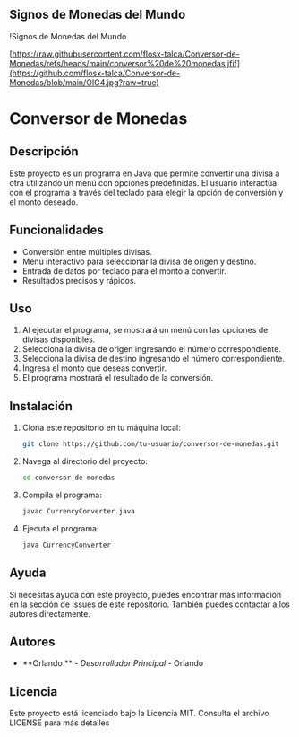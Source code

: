 ## Signos de Monedas del Mundo

!Signos de Monedas del Mundo

[https://raw.githubusercontent.com/flosx-talca/Conversor-de-Monedas/refs/heads/main/conversor%20de%20monedas.jfif](https://github.com/flosx-talca/Conversor-de-Monedas/blob/main/OIG4.jpg?raw=true)

# Conversor de Monedas

## Descripción
Este proyecto es un programa en Java que permite convertir una divisa a otra utilizando un menú con opciones predefinidas. El usuario interactúa con el programa a través del teclado para elegir la opción de conversión y el monto deseado.

## Funcionalidades
- Conversión entre múltiples divisas.
- Menú interactivo para seleccionar la divisa de origen y destino.
- Entrada de datos por teclado para el monto a convertir.
- Resultados precisos y rápidos.

## Uso
1. Al ejecutar el programa, se mostrará un menú con las opciones de divisas disponibles.
2. Selecciona la divisa de origen ingresando el número correspondiente.
3. Selecciona la divisa de destino ingresando el número correspondiente.
4. Ingresa el monto que deseas convertir.
5. El programa mostrará el resultado de la conversión.

## Instalación
1. Clona este repositorio en tu máquina local:
   ```bash
   git clone https://github.com/tu-usuario/conversor-de-monedas.git

2. Navega al directorio del proyecto:
   ```bash
   cd conversor-de-monedas

3. Compila el programa:
   ```bash
   javac CurrencyConverter.java

4. Ejecuta el programa:
   ```bash
   java CurrencyConverter

## Ayuda
Si necesitas ayuda con este proyecto, puedes encontrar más información en la sección de Issues de este repositorio. También puedes contactar a los autores directamente.

## Autores
- **Orlando ** - *Desarrollador Principal* - Orlando

## Licencia
Este proyecto está licenciado bajo la Licencia MIT. Consulta el archivo LICENSE para más detalles
